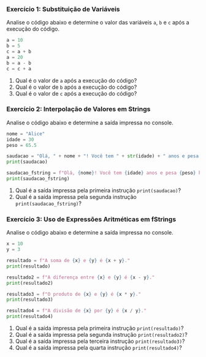 ### Exercício 1: Substituição de Variáveis

Analise o código abaixo e determine o valor das variáveis `a`, `b` e `c` após a execução do código.

```python
a = 10
b = 5
c = a + b
a = 20
b = a - b
c = c + a
```

1. Qual é o valor de `a` após a execução do código?
2. Qual é o valor de `b` após a execução do código?
3. Qual é o valor de `c` após a execução do código?

### Exercício 2: Interpolação de Valores em Strings

Analise o código abaixo e determine a saída impressa no console.

```python
nome = "Alice"
idade = 30
peso = 65.5

saudacao = "Olá, " + nome + "! Você tem " + str(idade) + " anos e pesa " + str(peso) + " kg."
print(saudacao)

saudacao_fstring = f"Olá, {nome}! Você tem {idade} anos e pesa {peso} kg."
print(saudacao_fstring)
```

1. Qual é a saída impressa pela primeira instrução `print(saudacao)`?
2. Qual é a saída impressa pela segunda instrução `print(saudacao_fstring)`?

### Exercício 3: Uso de Expressões Aritméticas em fStrings

Analise o código abaixo e determine a saída impressa no console.

```python
x = 10
y = 3

resultado = f"A soma de {x} e {y} é {x + y}."
print(resultado)

resultado2 = f"A diferença entre {x} e {y} é {x - y}."
print(resultado2)

resultado3 = f"O produto de {x} e {y} é {x * y}."
print(resultado3)

resultado4 = f"A divisão de {x} por {y} é {x / y}."
print(resultado4)
```

1. Qual é a saída impressa pela primeira instrução `print(resultado)`?
2. Qual é a saída impressa pela segunda instrução `print(resultado2)`?
3. Qual é a saída impressa pela terceira instrução `print(resultado3)`?
4. Qual é a saída impressa pela quarta instrução `print(resultado4)`?